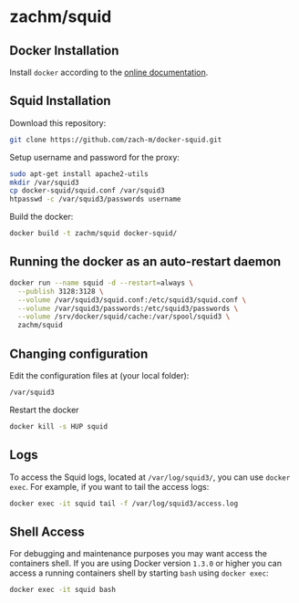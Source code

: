 # zachm/squid

## Docker Installation

Install `docker` according to the [online documentation](https://docs.docker.com/engine/installation/).

## Squid Installation

Download this repository:
```bash
git clone https://github.com/zach-m/docker-squid.git
```

Setup username and password for the proxy:
```bash
sudo apt-get install apache2-utils
mkdir /var/squid3
cp docker-squid/squid.conf /var/squid3
htpasswd -c /var/squid3/passwords username
```

Build the docker:
```bash
docker build -t zachm/squid docker-squid/
```

## Running the docker as an auto-restart daemon

```bash
docker run --name squid -d --restart=always \
  --publish 3128:3128 \
  --volume /var/squid3/squid.conf:/etc/squid3/squid.conf \
  --volume /var/squid3/passwords:/etc/squid3/passwords \
  --volume /srv/docker/squid/cache:/var/spool/squid3 \
  zachm/squid
```

## Changing configuration

Edit the configuration files at (your local folder):
``` bash
/var/squid3
```
Restart the docker
```bash
docker kill -s HUP squid
```

## Logs

To access the Squid logs, located at `/var/log/squid3/`, you can use `docker exec`. For example, if you want to tail the access logs:

```bash
docker exec -it squid tail -f /var/log/squid3/access.log
```

## Shell Access

For debugging and maintenance purposes you may want access the containers shell. If you are using Docker version `1.3.0` or higher you can access a running containers shell by starting `bash` using `docker exec`:

```bash
docker exec -it squid bash
```
